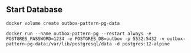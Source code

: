 ## Start Database
`docker volume create outbox-pattern-pg-data`

`docker run --name outbox-pattern-pg --restart always -e POSTGRES_PASSWORD=1234 -e POSTGRES_DB=outbox -p 5532:5432 -v outbox-pattern-pg-data:/var/lib/postgresql/data -d postgres:12-alpine`
